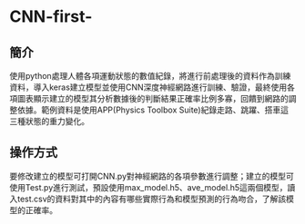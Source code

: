 # CNN-first-

## 簡介
使用python處理人體各項運動狀態的數值紀錄，將進行前處理後的資料作為訓練資料，導入keras建立模型並使用CNN深度神經網路進行訓練、驗證，最終使用各項圖表顯示建立的模型其分析數據後的判斷結果正確率比例多寡，回饋到網路的調整依據。範例資料是使用APP(Physics Toolbox Suite)紀錄走路、跳躍、搭車這三種狀態的重力變化。

## 操作方式
要修改建立的模型可打開CNN.py對神經網路的各項參數進行調整；建立的模型可使用Test.py進行測試，預設使用max_model.h5、ave_model.h5這兩個模型，讀入test.csv的資料對其中的內容有哪些實際行為和模型預測的行為吻合，了解該模型的正確率。
